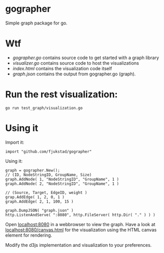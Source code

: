 # gographer

Simple graph package for go.

# Wtf

- _gographer.go_ contains source code to get started with a graph library
- _visualizer.go_ contains source code to host the visualizations
- _index.html_ contains the visualization code itself
- _graph.json_ contains the output from gographer.go (graph).


# Run the rest visualization:
    go run test_graph/visualization.go

# Using it
Import it:

    import "github.com/fjukstad/gographer"

Using it:

    graph = gographer.New();
    // (ID, NodeStringID, GroupName, Size)
    graph.AddNode( 1, "NodeStringID", "GroupName", 1 )
    graph.AddNode( 2, "NodeStringID", "GroupName", 1 )

    // (Source, Target, EdgeID, weight )
    grap.AddEdge( 1, 2, 0, 1 )
    graph.AddEdge( 2, 1, 100, 15 )

    graph.DumpJSON( "graph.json" )
    http.ListenAndServe( ":8080", http.FileServer( http.Dir( "." ) ) )


Open [localhost:8080](http://localhost:8080) in a webbrowser to view the graph. Have a look at [localhost:8080/canvas.html](http://localhost:8080/canvas.html) for the visualization using the HTML canvas element for rendering. 

Modify the d3js implementation and visualization to your preferences.


